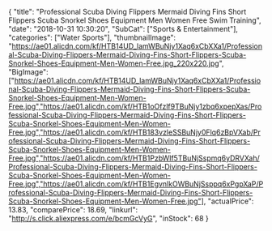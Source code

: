{
	"title": "Professional Scuba Diving Flippers Mermaid Diving Fins Short Flippers Scuba Snorkel Shoes Equipment Men Women Free Swim Training",
	"date": "2018-10-31 10:30:20",
	"SubCat": ["Sports & Entertainment"],
	"categories": ["Water Sports"],
	"thumbnailImage": "https://ae01.alicdn.com/kf/HTB14UD_lamWBuNjy1Xaq6xCbXXa1/Professional-Scuba-Diving-Flippers-Mermaid-Diving-Fins-Short-Flippers-Scuba-Snorkel-Shoes-Equipment-Men-Women-Free.jpg_220x220.jpg",
	"BigImage": ["https://ae01.alicdn.com/kf/HTB14UD_lamWBuNjy1Xaq6xCbXXa1/Professional-Scuba-Diving-Flippers-Mermaid-Diving-Fins-Short-Flippers-Scuba-Snorkel-Shoes-Equipment-Men-Women-Free.jpg","https://ae01.alicdn.com/kf/HTB1oOfzlf9TBuNjy1zbq6xpepXas/Professional-Scuba-Diving-Flippers-Mermaid-Diving-Fins-Short-Flippers-Scuba-Snorkel-Shoes-Equipment-Men-Women-Free.jpg","https://ae01.alicdn.com/kf/HTB183vzleSSBuNjy0Flq6zBpVXab/Professional-Scuba-Diving-Flippers-Mermaid-Diving-Fins-Short-Flippers-Scuba-Snorkel-Shoes-Equipment-Men-Women-Free.jpg","https://ae01.alicdn.com/kf/HTB1PzbWlf5TBuNjSspmq6yDRVXah/Professional-Scuba-Diving-Flippers-Mermaid-Diving-Fins-Short-Flippers-Scuba-Snorkel-Shoes-Equipment-Men-Women-Free.jpg","https://ae01.alicdn.com/kf/HTB1EgvnlkOWBuNjSsppq6xPgpXaP/Professional-Scuba-Diving-Flippers-Mermaid-Diving-Fins-Short-Flippers-Scuba-Snorkel-Shoes-Equipment-Men-Women-Free.jpg"],
	"actualPrice": 13.83,
	"comparePrice": 18.69,
	"linkurl": "http://s.click.aliexpress.com/e/bcmGcVyG",
	"inStock": 68
}
